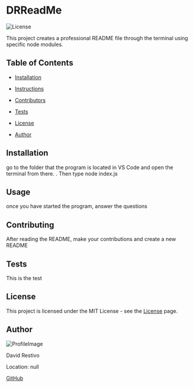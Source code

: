 # DRReadMe
  
![License](https://img.shields.io/static/v1?label=license&message=MIT) 

  This project creates a professional README file through the terminal using specific node modules.
  
## Table of Contents
  
* [Installation](#Installation)
  
* [Instructions](#Instructions)
  
* [Contributors](#Contributors)
  
* [Tests](#Tests)
  
* [License](#License)
  
* [Author](#Author)
  
## Installation
  
go to the folder that the program is located in VS Code and open the terminal from there. . Then type node index.js
  
## Usage
  
once you have started the program, answer the questions
  
## Contributing
  
After reading the README, make your contributions and create a new README
  
## Tests
  
This is the test
  
## License
  
This project is licensed under the MIT License - see the [License](https://choosealicense.com/licenses/mit/) page.
  
## Author
  
![ProfileImage](https://avatars.githubusercontent.com/u/113538271?v=4)
  
David Restivo
  
Location: null
  
[GitHub](https://github.com/davidrestivo)